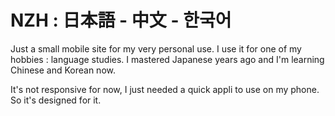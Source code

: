 
# NZH : 日本語 - 中文 - 한국어

Just a small mobile site for my very personal use. I use it for one of my hobbies : language studies. I mastered Japanese years ago and I'm learning Chinese and Korean now.

It's not responsive for now, I just needed a quick appli to use on my phone. 
So it's designed for it.